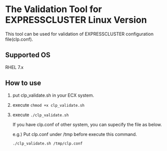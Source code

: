 # The Validation Tool for EXPRESSCLUSTER Linux Version

This tool can be used for validation of EXPRESSCLUSTER configuration file(clp.conf).

## Supported OS 
RHEL 7.x
## How to use
1. put clp_validate.sh in your ECX system.
2. execute `chmod +x clp_validate.sh`
3. execute `./clp_validate.sh`

    If you have clp.conf of other system, you can supecify the file as below.
    
    e.g.) Put clp.conf under /tmp before execute this command.
    
    `./clp_validate.sh /tmp/clp.conf` 
